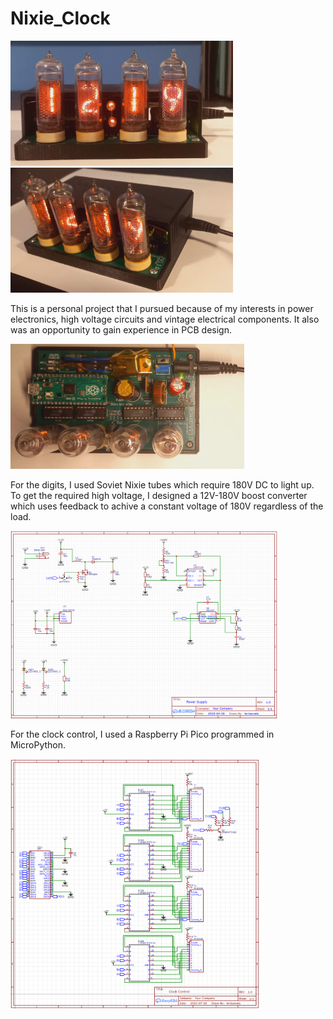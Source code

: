 # Nixie_Clock  

<img src="./images/board_new_front.jpg" height="200"  /> <img src="./images/board_new_TR.jpg" height="200"  />
  
This is a personal project that I pursued because of my interests in power electronics, high voltage circuits and vintage electrical components. It also was an opportunity to gain experience in PCB design.

<img src="./images/board_new_top.jpg" height="200"  /> 

For the digits, I used Soviet Nixie tubes which require 180V DC to light up.  
To get the required high voltage, I designed a 12V-180V boost converter which uses feedback to achive a constant voltage of 180V regardless of the load.

<img src="./images/Picture4.png" height="300"  />

For the clock control, I used a Raspberry Pi Pico programmed in MicroPython.  

<img src="./images/Picture5.png" height="400"  />
